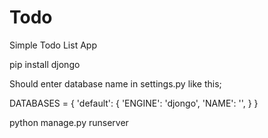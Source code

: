 # Todo
Simple Todo List App

pip install djongo

Should enter database name in settings.py
like this;

DATABASES = {
       'default': {
           'ENGINE': 'djongo',
           'NAME': '<Database Name>',
       }
 }

python manage.py runserver
